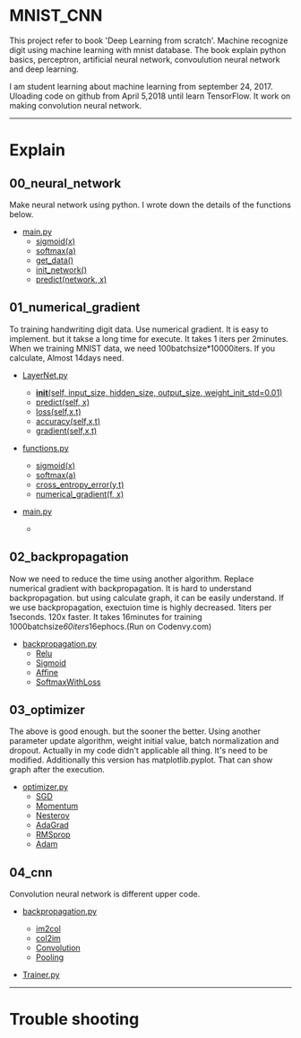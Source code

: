 # MNIST_CNN


This project refer to book 'Deep Learning from scratch'. Machine recognize digit using machine learning with mnist database. 
The book explain python basics, perceptron, artificial neural network, convoulution neural network and deep learning.

I am student learning about machine learning from september 24, 2017. Uloading code on github from April 5,2018 until learn TensorFlow. It 
work on making convolution neural network. 

<hr/>

# Explain 
## 00_neural_network
 Make neural network using python. I wrote down the details of the functions below.
 
 * [main.py]()
   * [sigmoid(x)](https://github.com/nayohan/mnist_cnn/wiki#32-activation-function)
   * [softmax(a)]()
   * [get_data()]()
   * [init_network()]()
   * [predict(network, x)]()
   
## 01_numerical_gradient
To training handwriting digit data. Use numerical gradient. It is easy to implement. but it takse a long time for execute. It takes 1 iters per 2minutes. When we training MNIST data, we need 100batchsize*10000iters. If you calculate, Almost 14days need.

 * [LayerNet.py]()
   * [__init__(self, input_size, hidden_size, output_size, weight_init_std=0.01)]()
   * [predict(self, x)]()
   * [loss(self,x,t)]()
   * [accuracy(self,x,t)]()
   * [gradient(self,x,t)]()
   
 * [functions.py]()
   * [sigmoid(x)]()
   * [softmax(a)]()
   * [cross_entropy_error(y,t)]()
   * [numerical_gradient(f, x)]()
   
 * [main.py]()
   * []()
 
## 02_backpropagation
Now we need to reduce the time using another algorithm. Replace numerical gradient with backpropagation. It is hard to understand backpropagation. but using calculate graph, it can be easily understand. If we use backpropagation, exectuion time is highly decreased. 1iters per 1seconds. 120x faster. It takes 16minutes for training 1000batchsize*60iters*16ephocs.(Run on Codenvy.com)

 * [backpropagation.py]()
    * [Relu]()
    * [Sigmoid]() 
    * [Affine]()
    * [SoftmaxWithLoss]()
    
## 03_optimizer
The above is good enough. but the sooner the better. Using another parameter update algorithm, weight initial value, batch normalization and dropout. Actually in my code didn't applicable all thing. It's need to be modified. Additionally this version has matplotlib.pyplot.
That can show graph after the execution.

 * [optimizer.py]()
    * [SGD]()
    * [Momentum]()
    * [Nesterov]()
    * [AdaGrad]()
    * [RMSprop]()
    * [Adam]()
    
## 04_cnn
Convolution neural network is different upper code. 
 * [backpropagation.py]()
    * [im2col]()
    * [col2im]() 
    * [Convolution]()
    * [Pooling]()

 * [Trainer.py]()
    
<hr/>

# Trouble shooting
